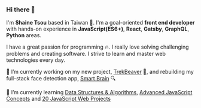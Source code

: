 ### Hi there 👋

I'm __Shaine Tsou__ based in Taiwan 🚀.
I'm a goal-oriented __front end developer__ with hands-on experience in __JavaScript(ES6+)__, __React__, __Gatsby__, __GraphQL__, __Python__ areas.

I have a great passion for programming 🔥. I really love solving challenging problems and creating software. I strive to learn and master web technologies every day.


🔭 I’m currently working on my new project, [TrekBeaver](https://github.com/ShaineTsou/trek-beaver) 🦫, and rebuilding my full-stack face detection app, [Smart Brain](https://github.com/ShaineTsou/smart-brain) 🔍


🌱 I’m currently learning [Data Structures & Algorithms](https://www.udemy.com/course/master-the-coding-interview-big-tech-faang-interviews/), [Advanced JavaScript Concepts](https://www.udemy.com/course/advanced-javascript-concepts/) and [20 JavaScript Web Projects](https://www.udemy.com/course/javascript-web-projects-to-build-your-portfolio-resume/)

<!--
**ShaineTsou/ShaineTsou** is a ✨ _special_ ✨ repository because its `README.md` (this file) appears on your GitHub profile.

Here are some ideas to get you started:

- 🔭 I’m currently working on ...
- 🌱 I’m currently learning ...
- 👯 I’m looking to collaborate on ...
- 🤔 I’m looking for help with ...
- 💬 Ask me about ...
- 📫 How to reach me: ...
- 😄 Pronouns: ...
- ⚡ Fun fact: ...
-->
